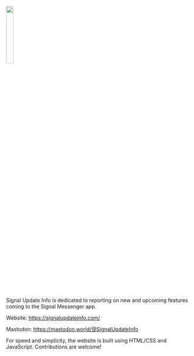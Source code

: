 <img style="width:20%;" src="https://github.com/tedgravlin/signal-update-info/assets/123981212/f54a58f1-3201-4e53-be2f-29839e1e0cf5">

Signal Update Info is dedicated to reporting on new and upcoming features coming to the Signal Messenger app.

Website: https://signalupdateinfo.com/

Mastodon: https://mastodon.world/@SignalUpdateInfo

For speed and simplicity, the website is built using HTML/CSS and JavaScript. Contributions are welcome!
